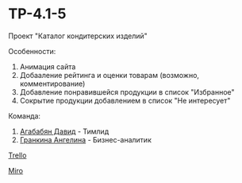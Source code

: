 # TP-4.1-5
Проект "Каталог кондитерских изделий" <br />

Особенности: <br />
1. Анимация сайта <br />
2. Добааление рейтинга и оценки товарам (возможно, комментирование) <br />
3. Добавление понравившейся продукции в список "Избранное" <br />
4. Сокрытие продукции добавлением в список "Не интересует" <br />

Команда: <br />

1. [Агабабян Давид](https://github.com/5david-hub5) - Тимлид <br />
2. [Гранкина Ангелина](https://github.com/anggrankn) - Бизнес-аналитик<br />

[Trello](https://trello.com/invite/b/OQpSb9Hd/ATTI608e3127e220e63697dd4684c5336c50C8536845/интернет-магазин-кондитерских-изделий)<br />

[Miro](https://miro.com/welcomeonboard/ZG9KMUxzWHF5R2NrUFlONFlvelBURzdOemh6QktKMXZIdEtuQzNpMHdEdkM4ZjVReXd6Y05EVGZtVjdLYldiOXwzNDU4NzY0NTQ3MzkwODY2NzY4fDI=?share_link_id=128098582879)<br />
